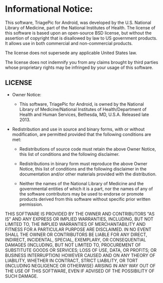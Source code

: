 Informational Notice:
=====================

This software, TriagePic for Android, was developed by the U.S. National Library
of Medicine, part of the National Institutes of Health. The license of
this software is based upon an open-source BSD license, but without
the assertion of copyright that is disallowed by law to US government
products. It allows use in both commercial and non-commercial products.

The license does not supersede any applicable United States law.

The license does not indemnify you from any claims brought by third
parties whose proprietary rights may be infringed by your usage of this
software. 

LICENSE
-------
- Owner Notice: 
  - This software, TriagePic for Android, is owned by the National Library of 
    Medicine/National Institutes of Health/Department of Health and 
    Human Services, Bethesda, MD, U.S.A. 
    Released late 2013.
 
- Redistribution and use in source and binary forms, with or without
  modification, are permitted provided that the following conditions are
  met:

  - Redistributions of source code must retain the above Owner Notice,
    this list of conditions and the following disclaimer.

  - Redistributions in binary form must reproduce the above Owner Notice,
    this list of conditions and the following disclaimer in the
    documentation and/or other materials provided with the distribution.

  - Neither the names of the National Library of Medicine and the
    governmental entities of which it is a part, nor the names of any of
    the software contributors may be used to endorse or promote products
    derived from this software without specific prior written permission.

THIS SOFTWARE IS PROVIDED BY THE OWNER AND CONTRIBUTORS "AS IS" AND
ANY EXPRESS OR IMPLIED WARRANTIES, INCLUDING, BUT NOT LIMITED TO, THE
IMPLIED WARRANTIES OF MERCHANTABILITY AND FITNESS FOR A PARTICULAR
PURPOSE ARE DISCLAIMED. IN NO EVENT SHALL THE OWNER OR CONTRIBUTORS
BE LIABLE FOR ANY DIRECT, INDIRECT, INCIDENTAL, SPECIAL, EXEMPLARY,
OR CONSEQUENTIAL DAMAGES (INCLUDING, BUT NOT LIMITED TO, PROCUREMENT
OF SUBSTITUTE GOODS OR SERVICES; LOSS OF USE, DATA, OR PROFITS; OR
BUSINESS INTERRUPTION) HOWEVER CAUSED AND ON ANY THEORY OF LIABILITY,
WHETHER IN CONTRACT, STRICT LIABILITY, OR TORT (INCLUDING NEGLIGENCE
OR OTHERWISE) ARISING IN ANY WAY OUT OF THE USE OF THIS SOFTWARE,
EVEN IF ADVISED OF THE POSSIBILITY OF SUCH DAMAGE.

